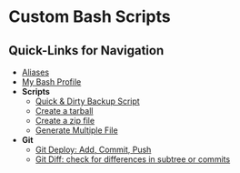 # Custom Bash Scripts

## Quick-Links for Navigation
- [Aliases](https://github.com/EstenGrove/Bash-Snippets/tree/master/CUSTOM/ALIASES)
- [My Bash Profile](https://github.com/EstenGrove/Bash-Snippets/blob/master/CUSTOM/BASH-PROFILE/.bash_profile)
- __Scripts__
  - [Quick & Dirty Backup Script](https://github.com/EstenGrove/Bash-Snippets/blob/master/CUSTOM/scripts/backup-script.sh)
  - [Create a tarball](https://github.com/EstenGrove/Bash-Snippets/blob/master/CUSTOM/scripts/create-tarball.sh)
  - [Create a zip file](https://github.com/EstenGrove/Bash-Snippets/blob/master/CUSTOM/scripts/create-zip.sh)
  - [Generate Multiple File](https://github.com/EstenGrove/Bash-Snippets/blob/master/CUSTOM/scripts/file-generator.sh)
- __Git__
  - [Git Deploy: Add, Commit, Push](https://github.com/EstenGrove/Bash-Snippets/blob/master/CUSTOM/scripts/GIT/deploy.sh)
  - [Git Diff: check for differences in subtree or commits](https://github.com/EstenGrove/Bash-Snippets/blob/master/CUSTOM/scripts/GIT/git-diff.sh)


